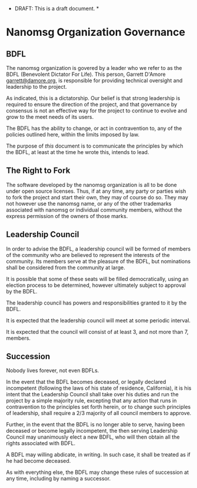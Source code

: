 * DRAFT: This is a draft document. *

# Nanomsg Organization Governance

## BDFL

The nanomsg organization is govered by a leader who we refer
to as the BDFL (Benevolent Dictator For Life).  This person,
Garrett D'Amore <garrett@damore.org>, is responsible for providing
technical oversight and leadership to the project.

As indicated, this is a dictatorship.  Our belief is that strong
leadership is required to ensure the direction of the project,
and that governance by consensus is not an effective way for the
project to continue to evolve and grow to the meet needs of its users.

The BDFL has the ability to change, or act in contravention to, any
of the policies outlined here, within the limits imposed by law.

The purpose of *this* document is to communicate the principles by
which the BDFL, at least at the time he wrote this, intends to lead.

## The Right to Fork

The software developed by the nanomsg organization is all to be done
under open source licenses.  Thus, if at any time, any party or parties
wish to fork the project and start their own, they may of course do so.
They may not however use the nanomsg name, or any of the other trademarks
associated with nanomsg or individual community members, without the
express permission of the owners of those marks.

## Leadership Council

In order to advise the BDFL, a leadership council will be formed of
members of the community who are believed to represent the interests
of the community.  Its members serve at the pleasure of the BDFL, but
nominations shall be considered from the community at large.

It is possible that some of these seats will be filled democratically,
using an election process to be determined, however ultimately subject
to approval by the BDFL.

The leadership council has powers and responsibilities granted to it
by the BDFL.

It is expected that the leadership council will meet at some periodic
interval.

It is expected that the council will consist of at least 3, and not more
than 7, members.

## Succession

Nobody lives forever, not even BDFLs.

In the event that the BDFL becomes deceased, or legally declared incompetent
(following the laws of his state of residence, California), it is his
intent that the Leadership Council shall take over his duties and run the
project by a simple majority rule, excepting that any action that runs
in contravention to the principles set forth herein, or to change such
principles of leadership, shall require a 2/3
majority of all council members to approve.

Further, in the event that the BDFL is no longer able to serve, having
been deceased or become legally incompetent, the then serving Leadership
Council may unanimously elect a new BDFL, who will then obtain all the
rights associated with BDFL.

A BDFL may willing abdicate, in writing.  In such case, it shall be treated
as if he had become deceased.

As with everything else, the BDFL may change these rules of succession
at any time, including by naming a successor.
